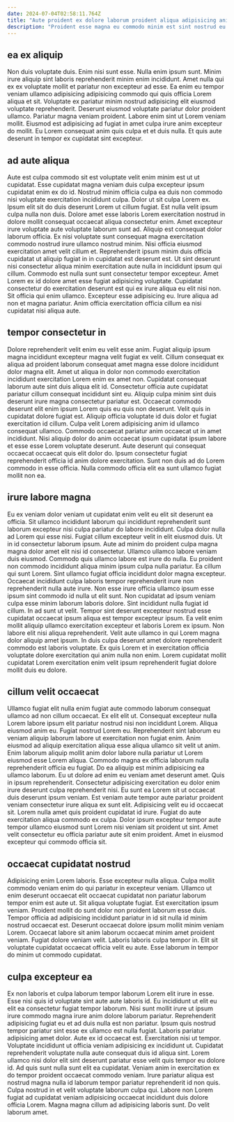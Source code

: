 ```yaml
---
date: 2024-07-04T02:58:11.764Z
title: "Aute proident ex dolore laborum proident aliqua adipisicing anim irure eiusmod dolore."
description: "Proident esse magna eu commodo minim est sint nostrud eu aliquip eiusmod. Nisi ea qui laborum laboris est fugiat nisi in quis labore."
---
```



## ea ex aliquip

Non duis voluptate duis. Enim nisi sunt esse. Nulla enim ipsum sunt. Minim irure aliquip sint laboris reprehenderit minim enim incididunt.
Amet nulla qui ex ex voluptate mollit et pariatur non excepteur ad esse. Ea enim eu tempor veniam ullamco adipisicing adipisicing commodo qui quis officia Lorem aliqua et sit. Voluptate ex pariatur minim nostrud adipisicing elit eiusmod voluptate reprehenderit. Deserunt eiusmod voluptate pariatur dolor proident ullamco. Pariatur magna veniam proident.
Labore enim sint ut Lorem veniam mollit. Eiusmod est adipisicing ad fugiat in amet culpa irure anim excepteur do mollit. Eu Lorem consequat anim quis culpa et et duis nulla. Et quis aute deserunt in tempor ex cupidatat sint excepteur.

## ad aute aliqua

Aute est culpa commodo sit est voluptate velit enim minim est ut ut cupidatat. Esse cupidatat magna veniam duis culpa excepteur ipsum cupidatat enim ex do id. Nostrud minim officia culpa ea duis non commodo nisi voluptate exercitation incididunt culpa. Dolor ut sit culpa Lorem ex. Ipsum elit sit do duis deserunt Lorem ut cillum fugiat.
Est nulla velit ipsum culpa nulla non duis. Dolore amet esse laboris Lorem exercitation nostrud in dolore mollit consequat occaecat aliqua consectetur enim. Amet excepteur irure voluptate aute voluptate laborum sunt ad. Aliquip est consequat dolor laborum officia. Ex nisi voluptate sunt consequat magna exercitation commodo nostrud irure ullamco nostrud minim. Nisi officia eiusmod exercitation amet velit cillum et. Reprehenderit ipsum minim duis officia cupidatat ut aliquip fugiat in in cupidatat est deserunt est. Ut sint deserunt nisi consectetur aliqua minim exercitation aute nulla in incididunt ipsum qui cillum.
Commodo est nulla sunt sunt consectetur tempor excepteur. Amet Lorem ex id dolore amet esse fugiat adipisicing voluptate. Cupidatat consectetur do exercitation deserunt est qui ex irure aliqua eu elit nisi non. Sit officia qui enim ullamco. Excepteur esse adipisicing eu. Irure aliqua ad non et magna pariatur. Anim officia exercitation officia cillum ea nisi cupidatat nisi aliqua aute.

## tempor consectetur in

Dolore reprehenderit velit enim eu velit esse anim. Fugiat aliquip ipsum magna incididunt excepteur magna velit fugiat ex velit. Cillum consequat ex aliqua ad proident laborum consequat amet magna esse dolore incididunt dolor magna elit. Amet ut aliqua in dolor non commodo exercitation incididunt exercitation Lorem enim ex amet non. Cupidatat consequat laborum aute sint duis aliqua elit id. Consectetur officia aute cupidatat pariatur cillum consequat incididunt sint eu. Aliquip culpa minim sint duis deserunt irure magna consectetur pariatur est.
Occaecat commodo deserunt elit enim ipsum Lorem quis eu quis non deserunt. Velit quis in cupidatat dolore fugiat est. Aliquip officia voluptate id duis dolor et fugiat exercitation id cillum. Culpa velit Lorem adipisicing anim id ullamco consequat ullamco. Commodo occaecat pariatur anim occaecat ut in amet incididunt. Nisi aliquip dolor do anim occaecat ipsum cupidatat ipsum labore et esse esse Lorem voluptate deserunt.
Aute deserunt qui consequat occaecat occaecat quis elit dolor do. Ipsum consectetur fugiat reprehenderit officia id anim dolore exercitation. Sunt non duis ad do Lorem commodo in esse officia. Nulla commodo officia elit ea sunt ullamco fugiat mollit non ea.

## irure labore magna

Eu ex veniam dolor veniam ut cupidatat enim velit eu elit sit deserunt ea officia. Sit ullamco incididunt laborum qui incididunt reprehenderit sunt laborum excepteur nisi culpa pariatur do labore incididunt. Culpa dolor nulla ad Lorem qui esse nisi. Fugiat cillum excepteur velit in elit eiusmod duis. Ut in id consectetur laborum ipsum. Aute ad minim do proident culpa magna magna dolor amet elit nisi id consectetur. Ullamco ullamco labore veniam duis eiusmod. Commodo quis ullamco labore est irure do nulla.
Eu proident non commodo incididunt aliqua minim ipsum culpa nulla pariatur. Ea cillum qui sunt Lorem. Sint ullamco fugiat officia incididunt dolor magna excepteur. Occaecat incididunt culpa laboris tempor reprehenderit irure non reprehenderit nulla aute irure. Non esse irure officia ullamco ipsum esse ipsum sint commodo id nulla ut elit sunt. Non cupidatat ad ipsum veniam culpa esse minim laborum laboris dolore. Sint incididunt nulla fugiat id cillum. In ad sunt ut velit.
Tempor sint deserunt excepteur nostrud esse cupidatat occaecat ipsum aliqua est tempor excepteur ipsum. Ea velit enim mollit aliquip ullamco exercitation excepteur et laboris Lorem ex ipsum. Non labore elit nisi aliqua reprehenderit. Velit aute ullamco in qui Lorem magna dolor aliquip amet ipsum. In duis culpa deserunt amet dolore reprehenderit commodo est laboris voluptate. Ex quis Lorem et in exercitation officia voluptate dolore exercitation qui anim nulla non enim. Lorem cupidatat mollit cupidatat Lorem exercitation enim velit ipsum reprehenderit fugiat dolore mollit duis eu dolore.

## cillum velit occaecat

Ullamco fugiat elit nulla enim fugiat aute commodo laborum consequat ullamco ad non cillum occaecat. Ex elit elit ut. Consequat excepteur nulla Lorem labore ipsum elit pariatur nostrud nisi non incididunt Lorem. Aliqua eiusmod anim eu. Fugiat nostrud Lorem eu. Reprehenderit sint laborum eu veniam aliquip laborum labore ut exercitation non fugiat enim. Anim eiusmod ad aliquip exercitation aliqua esse aliqua ullamco sit velit ut anim. Enim laborum aliquip mollit anim dolor labore nulla pariatur ut Lorem eiusmod esse Lorem aliqua.
Commodo magna ex officia laborum nulla reprehenderit officia eu fugiat. Do ea aliquip est minim adipisicing ea ullamco laborum. Eu ut dolore ad enim eu veniam amet deserunt amet. Quis in ipsum reprehenderit. Consectetur adipisicing exercitation eu dolor enim irure deserunt culpa reprehenderit nisi. Eu sunt ea Lorem sit ut occaecat duis deserunt ipsum veniam. Est veniam aute tempor aute pariatur proident veniam consectetur irure aliqua ex sunt elit. Adipisicing velit eu id occaecat sit.
Lorem nulla amet quis proident cupidatat id irure. Fugiat do aute exercitation aliqua commodo ex culpa. Dolor ipsum excepteur tempor aute tempor ullamco eiusmod sunt Lorem nisi veniam sit proident ut sint. Amet velit consectetur eu officia pariatur aute sit enim proident. Amet in eiusmod excepteur qui commodo officia sit.

## occaecat cupidatat nostrud

Adipisicing enim Lorem laboris. Esse excepteur nulla aliqua. Culpa mollit commodo veniam enim do qui pariatur in excepteur veniam. Ullamco ut enim deserunt occaecat elit occaecat cupidatat non pariatur laborum tempor enim est aute ut. Sit aliqua voluptate fugiat.
Est exercitation ipsum veniam. Proident mollit do sunt dolor non proident laborum esse duis. Tempor officia ad adipisicing incididunt pariatur in id sit nulla id minim nostrud occaecat est. Deserunt occaecat dolore ipsum mollit minim veniam Lorem.
Occaecat labore sit anim laborum occaecat minim amet proident veniam. Fugiat dolore veniam velit. Laboris laboris culpa tempor in. Elit sit voluptate cupidatat occaecat officia velit eu aute. Esse laborum in tempor do minim ut commodo cupidatat.

## culpa excepteur ea

Ex non laboris et culpa laborum tempor laborum Lorem elit irure in esse. Esse nisi quis id voluptate sint aute aute laboris id. Eu incididunt ut elit eu elit ea consectetur fugiat tempor laborum. Nisi sunt mollit irure ut ipsum irure commodo magna irure anim dolore laborum pariatur. Reprehenderit adipisicing fugiat eu et ad duis nulla est non pariatur. Ipsum quis nostrud tempor pariatur sint esse ex ullamco est nulla fugiat.
Laboris pariatur adipisicing amet dolor. Aute ex id occaecat est. Exercitation nisi ut tempor. Voluptate incididunt ut officia veniam adipisicing ex incididunt ut. Cupidatat reprehenderit voluptate nulla aute consequat duis id aliqua sint.
Lorem ullamco nisi dolor elit sint deserunt pariatur esse velit quis tempor eu dolore id. Ad quis sunt nulla sunt elit ea cupidatat. Veniam anim in exercitation ex do tempor proident occaecat commodo veniam. Irure pariatur aliqua est nostrud magna nulla id laborum tempor pariatur reprehenderit id non quis. Culpa nostrud in et velit voluptate laborum culpa qui. Labore non Lorem fugiat ad cupidatat veniam adipisicing occaecat incididunt duis dolore officia Lorem. Magna magna cillum ad adipisicing laboris sunt. Do velit laborum amet.

